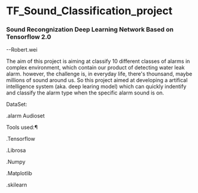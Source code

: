# TF_Sound_Classification_project

### Sound Recongnization Deep Learning Network Based on Tensorflow 2.0
--Robert.wei

The aim of this project is aiming at classify 10 different classes of alarms in complex environment, which contain our product of detecting water leak alarm. however, the challenge is, in everyday life, there's thounsand, maybe millions of sound around us. So this project aimed at developing a artifical intelligence system (aka. deep learing model) which can quickly indentify and classify the alarm type when the specific alarm sound is on.

DataSet:

.alarm Audioset

Tools used:¶

.Tensorflow

.Librosa

.Numpy

.Matplotlib

.skilearn
